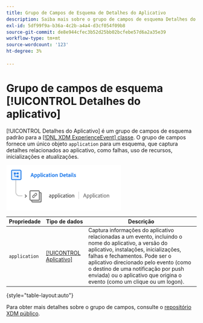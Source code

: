 ```yaml
---
title: Grupo de Campos de Esquema de Detalhes do Aplicativo
description: Saiba mais sobre o grupo de campos de esquema Detalhes do aplicativo.
exl-id: 5df99f9a-b36a-4c2b-a4a4-d3cf054f09b8
source-git-commit: de8e944cfec3b52d25bb02bcfebe57d6a2a35e39
workflow-type: tm+mt
source-wordcount: '123'
ht-degree: 3%

---
```


# Grupo de campos de esquema [!UICONTROL Detalhes do aplicativo]

[!UICONTROL Detalhes do Aplicativo] é um grupo de campos de esquema padrão para a [[!DNL XDM ExperienceEvent] classe](../../classes/experienceevent.md). O grupo de campos fornece um único objeto `application` para um esquema, que captura detalhes relacionados ao aplicativo, como falhas, uso de recursos, inicializações e atualizações.

![](../../images/field-groups/application-details.png)

| Propriedade | Tipo de dados | Descrição |
| --- | --- | --- |
| `application` | [[!UICONTROL Aplicativo]](../../data-types/financial-account.md) | Captura informações do aplicativo relacionadas a um evento, incluindo o nome do aplicativo, a versão do aplicativo, instalações, inicializações, falhas e fechamentos. Pode ser o aplicativo direcionado pelo evento (como o destino de uma notificação por push enviada) ou o aplicativo que origina o evento (como um clique ou um logon). |

{style="table-layout:auto"}

Para obter mais detalhes sobre o grupo de campos, consulte o [repositório XDM público](https://github.com/adobe/xdm/blob/master/docs/reference/fieldgroups/experience-event/experienceevent-application.schema.json).
